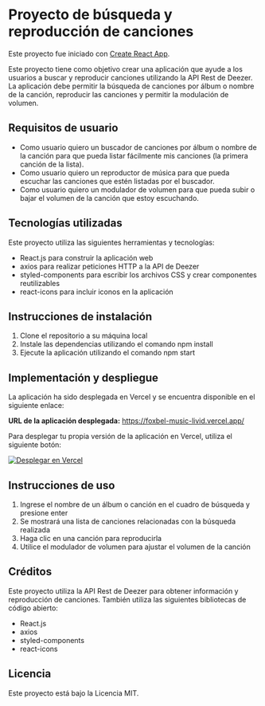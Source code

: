 # Proyecto de búsqueda y reproducción de canciones

Este proyecto fue iniciado con [Create React App](https://github.com/facebook/create-react-app).

Este proyecto tiene como objetivo crear una aplicación que ayude a los usuarios a buscar y reproducir canciones utilizando la API Rest de Deezer. La aplicación debe permitir la búsqueda de canciones por álbum o nombre de la canción, reproducir las canciones y permitir la modulación de volumen.

## Requisitos de usuario

- Como usuario quiero un buscador de canciones por álbum o nombre de la canción para que pueda listar fácilmente mis canciones (la primera canción de la lista).
- Como usuario quiero un reproductor de música para que pueda escuchar las canciones que estén listadas por el buscador.
- Como usuario quiero un modulador de volumen para que pueda subir o bajar el volumen de la canción que estoy escuchando.

## Tecnologías utilizadas

Este proyecto utiliza las siguientes herramientas y tecnologías:

- React.js para construir la aplicación web
- axios para realizar peticiones HTTP a la API de Deezer
- styled-components para escribir los archivos CSS y crear componentes reutilizables
- react-icons para incluir iconos en la aplicación

## Instrucciones de instalación

1. Clone el repositorio a su máquina local <br/>
2. Instale las dependencias utilizando el comando npm install <br />
3. Ejecute la aplicación utilizando el comando npm start

## Implementación y despliegue

La aplicación ha sido desplegada en Vercel y se encuentra disponible en el siguiente enlace:

**URL de la aplicación desplegada:** https://foxbel-music-livid.vercel.app/

Para desplegar tu propia versión de la aplicación en Vercel, utiliza el siguiente botón:

[![Desplegar en Vercel](https://vercel.com/button)](https://vercel.com/import/project?template=https://github.com/eslimdata/foxbel-music/)

## Instrucciones de uso

1. Ingrese el nombre de un álbum o canción en el cuadro de búsqueda y presione enter <br />
2. Se mostrará una lista de canciones relacionadas con la búsqueda realizada <br />
3. Haga clic en una canción para reproducirla <br />
4. Utilice el modulador de volumen para ajustar el volumen de la canción <br />

## Créditos

Este proyecto utiliza la API Rest de Deezer para obtener información y reproducción de canciones. También utiliza las siguientes bibliotecas de código abierto:

- React.js
- axios
- styled-components
- react-icons

## Licencia

Este proyecto está bajo la Licencia MIT.
